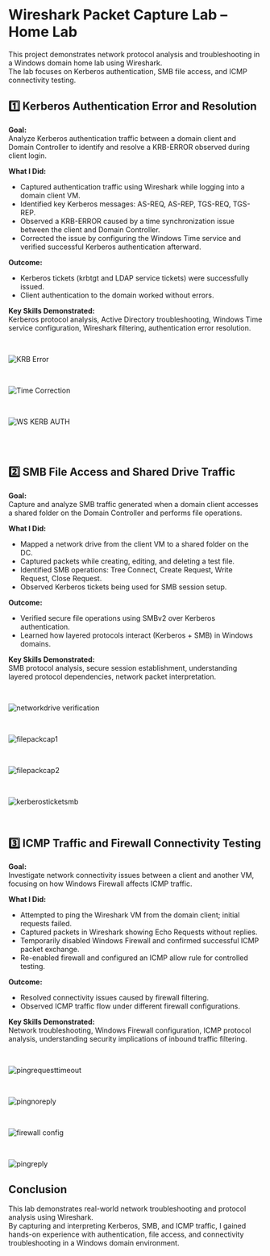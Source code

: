 # Wireshark Packet Capture Lab – Home Lab

This project demonstrates network protocol analysis and troubleshooting in a Windows domain home lab using Wireshark.  
The lab focuses on Kerberos authentication, SMB file access, and ICMP connectivity testing.


## 1️⃣ Kerberos Authentication Error and Resolution

**Goal:**  
Analyze Kerberos authentication traffic between a domain client and Domain Controller to identify and resolve a KRB-ERROR observed during client login.

**What I Did:**  
- Captured authentication traffic using Wireshark while logging into a domain client VM.  
- Identified key Kerberos messages: AS-REQ, AS-REP, TGS-REQ, TGS-REP.  
- Observed a KRB-ERROR caused by a time synchronization issue between the client and Domain Controller.  
- Corrected the issue by configuring the Windows Time service and verified successful Kerberos authentication afterward.

**Outcome:**  
- Kerberos tickets (krbtgt and LDAP service tickets) were successfully issued.  
- Client authentication to the domain worked without errors.

**Key Skills Demonstrated:**  
Kerberos protocol analysis, Active Directory troubleshooting, Windows Time service configuration, Wireshark filtering, authentication error resolution.


<br>

![KRB Error](https://github.com/user-attachments/assets/632173a1-569b-4641-9914-e82e27dde094)
<br>

<br>


![Time Correction](https://github.com/user-attachments/assets/99bf62c4-4259-4dda-ac1c-82cfa878c063)



<br>





![WS KERB AUTH](https://github.com/user-attachments/assets/fcdcc3cd-7bec-4138-8bbc-42a5ed2a5c13)





<br>
<br>


## 2️⃣ SMB File Access and Shared Drive Traffic

**Goal:**  
Capture and analyze SMB traffic generated when a domain client accesses a shared folder on the Domain Controller and performs file operations.

**What I Did:**  
- Mapped a network drive from the client VM to a shared folder on the DC.  
- Captured packets while creating, editing, and deleting a test file.  
- Identified SMB operations: Tree Connect, Create Request, Write Request, Close Request.  
- Observed Kerberos tickets being used for SMB session setup.

**Outcome:**  
- Verified secure file operations using SMBv2 over Kerberos authentication.  
- Learned how layered protocols interact (Kerberos + SMB) in Windows domains.

**Key Skills Demonstrated:**  
SMB protocol analysis, secure session establishment, understanding layered protocol dependencies, network packet interpretation.




<br>

![networkdrive verification](https://github.com/user-attachments/assets/5089370b-2761-4531-9af1-476d47b8ddb0)

<br>



![filepackcap1](https://github.com/user-attachments/assets/1559e5fd-6419-4e74-ad87-ad301d59f1e6)



<br>




![filepackcap2](https://github.com/user-attachments/assets/7bfa41d4-389b-4952-9290-335a58f2d85b)


<br>


![kerberosticketsmb](https://github.com/user-attachments/assets/ad45cd84-a53a-4747-a8c6-ca9543171fc0)

<br>



## 3️⃣ ICMP Traffic and Firewall Connectivity Testing

**Goal:**  
Investigate network connectivity issues between a client and another VM, focusing on how Windows Firewall affects ICMP traffic.

**What I Did:**  
- Attempted to ping the Wireshark VM from the domain client; initial requests failed.  
- Captured packets in Wireshark showing Echo Requests without replies.  
- Temporarily disabled Windows Firewall and confirmed successful ICMP packet exchange.  
- Re-enabled firewall and configured an ICMP allow rule for controlled testing.

**Outcome:**  
- Resolved connectivity issues caused by firewall filtering.  
- Observed ICMP traffic flow under different firewall configurations.

**Key Skills Demonstrated:**  
Network troubleshooting, Windows Firewall configuration, ICMP protocol analysis, understanding security implications of inbound traffic filtering.




<br>

![pingrequesttimeout](https://github.com/user-attachments/assets/42eeeaac-9941-4223-a3cd-b5c9cfeddd07)

<br>


![pingnoreply](https://github.com/user-attachments/assets/fb4a38e1-5a59-40eb-b6b3-473d7db08111)




<br>


![firewall config](https://github.com/user-attachments/assets/0d5b7a99-5613-4379-802f-2e226798eb9f)



<br>

![pingreply](https://github.com/user-attachments/assets/c31c86c6-a511-42e8-b1db-395b9ee6d992)



## Conclusion

This lab demonstrates real-world network troubleshooting and protocol analysis using Wireshark.  
By capturing and interpreting Kerberos, SMB, and ICMP traffic, I gained hands-on experience with authentication, file access, and connectivity troubleshooting in a Windows domain environment.

<br>

